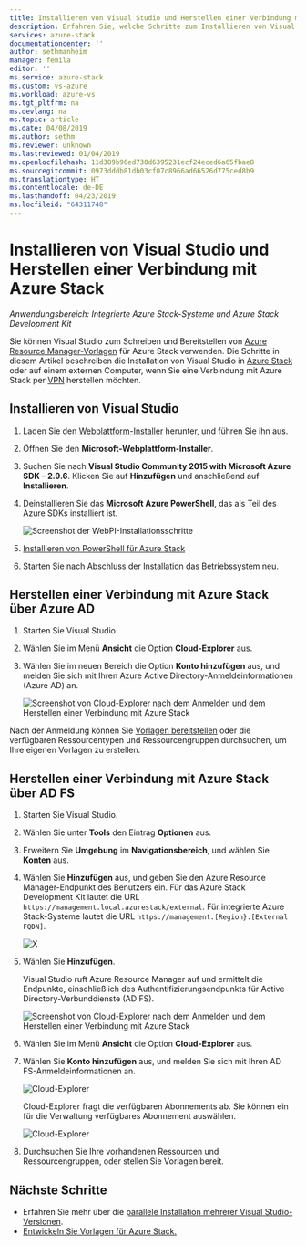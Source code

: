 ```yaml
---
title: Installieren von Visual Studio und Herstellen einer Verbindung mit Azure Stack | Microsoft-Dokumentation
description: Erfahren Sie, welche Schritte zum Installieren von Visual Studio und zum Herstellen einer Verbindung mit Azure Stack erforderlich sind.
services: azure-stack
documentationcenter: ''
author: sethmanheim
manager: femila
editor: ''
ms.service: azure-stack
ms.custom: vs-azure
ms.workload: azure-vs
ms.tgt_pltfrm: na
ms.devlang: na
ms.topic: article
ms.date: 04/08/2019
ms.author: sethm
ms.reviewer: unknown
ms.lastreviewed: 01/04/2019
ms.openlocfilehash: 11d389b96ed730d6395231ecf24eced6a65fbae8
ms.sourcegitcommit: 0973dddb81db03cf07c8966ad66526d775ced8b9
ms.translationtype: HT
ms.contentlocale: de-DE
ms.lasthandoff: 04/23/2019
ms.locfileid: "64311748"
---
```

# <a name="install-visual-studio-and-connect-to-azure-stack"></a>Installieren von Visual Studio und Herstellen einer Verbindung mit Azure Stack

*Anwendungsbereich: Integrierte Azure Stack-Systeme und Azure Stack Development Kit*

Sie können Visual Studio zum Schreiben und Bereitstellen von [Azure Resource Manager-Vorlagen](azure-stack-arm-templates.md) für Azure Stack verwenden. Die Schritte in diesem Artikel beschreiben die Installation von Visual Studio in [Azure Stack](../asdk/asdk-connect.md#connect-to-azure-stack-using-rdp) oder auf einem externen Computer, wenn Sie eine Verbindung mit Azure Stack per [VPN](../asdk/asdk-connect.md#connect-to-azure-stack-using-vpn) herstellen möchten.

## <a name="install-visual-studio"></a>Installieren von Visual Studio

1. Laden Sie den [Webplattform-Installer](https://www.microsoft.com/web/downloads/platform.aspx) herunter, und führen Sie ihn aus.  

2. Öffnen Sie den **Microsoft-Webplattform-Installer**.

3. Suchen Sie nach **Visual Studio Community 2015 with Microsoft Azure SDK – 2.9.6**. Klicken Sie auf **Hinzufügen** und anschließend auf **Installieren**.

4. Deinstallieren Sie das **Microsoft Azure PowerShell**, das als Teil des Azure SDKs installiert ist.

    ![Screenshot der WebPI-Installationsschritte](./media/azure-stack-install-visual-studio/image1.png)

5. [Installieren von PowerShell für Azure Stack](../operator/azure-stack-powershell-install.md)

6. Starten Sie nach Abschluss der Installation das Betriebssystem neu.

## <a name="connect-to-azure-stack-with-azure-ad"></a>Herstellen einer Verbindung mit Azure Stack über Azure AD

1. Starten Sie Visual Studio.

2. Wählen Sie im Menü **Ansicht** die Option **Cloud-Explorer** aus.

3. Wählen Sie im neuen Bereich die Option **Konto hinzufügen** aus, und melden Sie sich mit Ihren Azure Active Directory-Anmeldeinformationen (Azure AD) an.  

    ![Screenshot von Cloud-Explorer nach dem Anmelden und dem Herstellen einer Verbindung mit Azure Stack](./media/azure-stack-install-visual-studio/image2.png)

Nach der Anmeldung können Sie [Vorlagen bereitstellen](azure-stack-deploy-template-visual-studio.md) oder die verfügbaren Ressourcentypen und Ressourcengruppen durchsuchen, um Ihre eigenen Vorlagen zu erstellen.  

## <a name="connect-to-azure-stack-with-ad-fs"></a>Herstellen einer Verbindung mit Azure Stack über AD FS

1. Starten Sie Visual Studio.

2. Wählen Sie unter **Tools** den Eintrag **Optionen** aus.

3. Erweitern Sie **Umgebung** im **Navigationsbereich**, und wählen Sie **Konten** aus.

4. Wählen Sie **Hinzufügen** aus, und geben Sie den Azure Resource Manager-Endpunkt des Benutzers ein. Für das Azure Stack Development Kit lautet die URL `https://management.local.azurestack/external`.  Für integrierte Azure Stack-Systeme lautet die URL `https://management.[Region}.[External FQDN]`.

    ![X](./media/azure-stack-install-visual-studio/image5.png)

5. Wählen Sie **Hinzufügen**.  

    Visual Studio ruft Azure Resource Manager auf und ermittelt die Endpunkte, einschließlich des Authentifizierungsendpunkts für Active Directory-Verbunddienste (AD FS).

    ![Screenshot von Cloud-Explorer nach dem Anmelden und dem Herstellen einer Verbindung mit Azure Stack](./media/azure-stack-install-visual-studio/image6.png)

6. Wählen Sie im Menü **Ansicht** die Option **Cloud-Explorer** aus.

7. Wählen Sie **Konto hinzufügen** aus, und melden Sie sich mit Ihren AD FS-Anmeldeinformationen an.  

    ![Cloud-Explorer](./media/azure-stack-install-visual-studio/image7.png)

    Cloud-Explorer fragt die verfügbaren Abonnements ab. Sie können ein für die Verwaltung verfügbares Abonnement auswählen.

    ![Cloud-Explorer](./media/azure-stack-install-visual-studio/image8.png)

8. Durchsuchen Sie Ihre vorhandenen Ressourcen und Ressourcengruppen, oder stellen Sie Vorlagen bereit.

## <a name="next-steps"></a>Nächste Schritte

- Erfahren Sie mehr über die [parallele Installation mehrerer Visual Studio-Versionen](/visualstudio/install/install-visual-studio-versions-side-by-side).
- [Entwickeln Sie Vorlagen für Azure Stack.](azure-stack-develop-templates.md)